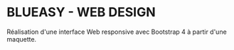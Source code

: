 # BLUEASY - WEB DESIGN
 
Réalisation d'une interface Web responsive avec  Bootstrap 4 à partir d'une maquette. 

